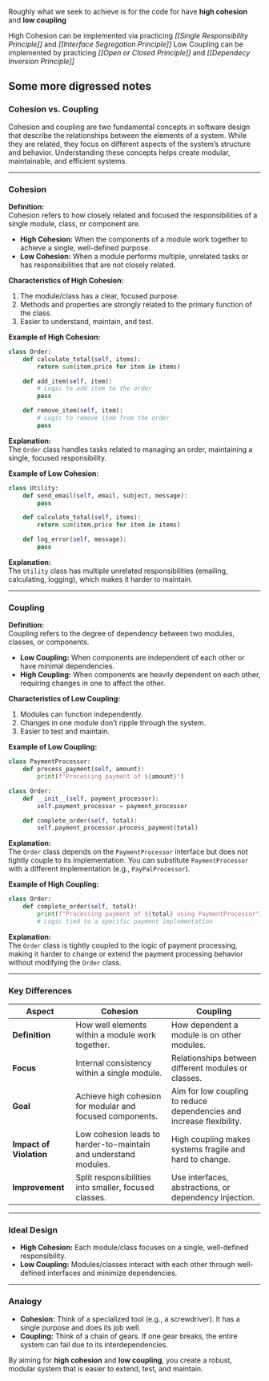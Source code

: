 Roughly what we seek to achieve is for the code for have **high cohesion** and **low coupling**

High Cohesion can be implemented via practicing *[[Single Responsibility Principle]]* and *[[Interface Segregation Principle]]*
Low Coupling can be implemented by practicing *[[Open or Closed Principle]]* and  _[[Dependecy Inversion Principle]]_


## Some more digressed notes
### **Cohesion vs. Coupling**

Cohesion and coupling are two fundamental concepts in software design that describe the relationships between the elements of a system. While they are related, they focus on different aspects of the system’s structure and behavior. Understanding these concepts helps create modular, maintainable, and efficient systems.

---

### **Cohesion**

**Definition:**  
Cohesion refers to how closely related and focused the responsibilities of a single module, class, or component are.

- **High Cohesion:** When the components of a module work together to achieve a single, well-defined purpose.
- **Low Cohesion:** When a module performs multiple, unrelated tasks or has responsibilities that are not closely related.

**Characteristics of High Cohesion:**

1. The module/class has a clear, focused purpose.
2. Methods and properties are strongly related to the primary function of the class.
3. Easier to understand, maintain, and test.

**Example of High Cohesion:**

```python
class Order:
    def calculate_total(self, items):
        return sum(item.price for item in items)

    def add_item(self, item):
        # Logic to add item to the order
        pass

    def remove_item(self, item):
        # Logic to remove item from the order
        pass
```

**Explanation:**  
The `Order` class handles tasks related to managing an order, maintaining a single, focused responsibility.

**Example of Low Cohesion:**

```python
class Utility:
    def send_email(self, email, subject, message):
        pass

    def calculate_total(self, items):
        return sum(item.price for item in items)

    def log_error(self, message):
        pass
```

**Explanation:**  
The `Utility` class has multiple unrelated responsibilities (emailing, calculating, logging), which makes it harder to maintain.

---

### **Coupling**

**Definition:**  
Coupling refers to the degree of dependency between two modules, classes, or components.

- **Low Coupling:** When components are independent of each other or have minimal dependencies.
- **High Coupling:** When components are heavily dependent on each other, requiring changes in one to affect the other.

**Characteristics of Low Coupling:**

1. Modules can function independently.
2. Changes in one module don’t ripple through the system.
3. Easier to test and maintain.

**Example of Low Coupling:**

```python
class PaymentProcessor:
    def process_payment(self, amount):
        print(f"Processing payment of ${amount}")

class Order:
    def __init__(self, payment_processor):
        self.payment_processor = payment_processor

    def complete_order(self, total):
        self.payment_processor.process_payment(total)
```

**Explanation:**  
The `Order` class depends on the `PaymentProcessor` interface but does not tightly couple to its implementation. You can substitute `PaymentProcessor` with a different implementation (e.g., `PayPalProcessor`).

**Example of High Coupling:**

```python
class Order:
    def complete_order(self, total):
        print(f"Processing payment of ${total} using PaymentProcessor")
        # Logic tied to a specific payment implementation
```

**Explanation:**  
The `Order` class is tightly coupled to the logic of payment processing, making it harder to change or extend the payment processing behavior without modifying the `Order` class.

---

### **Key Differences**

|**Aspect**|**Cohesion**|**Coupling**|
|---|---|---|
|**Definition**|How well elements within a module work together.|How dependent a module is on other modules.|
|**Focus**|Internal consistency within a single module.|Relationships between different modules or classes.|
|**Goal**|Achieve high cohesion for modular and focused components.|Aim for low coupling to reduce dependencies and increase flexibility.|
|**Impact of Violation**|Low cohesion leads to harder-to-maintain and understand modules.|High coupling makes systems fragile and hard to change.|
|**Improvement**|Split responsibilities into smaller, focused classes.|Use interfaces, abstractions, or dependency injection.|

---

### **Ideal Design**

- **High Cohesion:** Each module/class focuses on a single, well-defined responsibility.
- **Low Coupling:** Modules/classes interact with each other through well-defined interfaces and minimize dependencies.

---

### **Analogy**

- **Cohesion:** Think of a specialized tool (e.g., a screwdriver). It has a single purpose and does its job well.
- **Coupling:** Think of a chain of gears. If one gear breaks, the entire system can fail due to its interdependencies.

By aiming for **high cohesion** and **low coupling**, you create a robust, modular system that is easier to extend, test, and maintain.